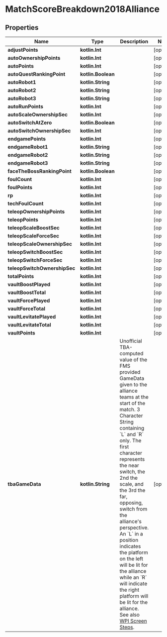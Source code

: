 
# MatchScoreBreakdown2018Alliance

## Properties
Name | Type | Description | Notes
------------ | ------------- | ------------- | -------------
**adjustPoints** | **kotlin.Int** |  |  [optional]
**autoOwnershipPoints** | **kotlin.Int** |  |  [optional]
**autoPoints** | **kotlin.Int** |  |  [optional]
**autoQuestRankingPoint** | **kotlin.Boolean** |  |  [optional]
**autoRobot1** | **kotlin.String** |  |  [optional]
**autoRobot2** | **kotlin.String** |  |  [optional]
**autoRobot3** | **kotlin.String** |  |  [optional]
**autoRunPoints** | **kotlin.Int** |  |  [optional]
**autoScaleOwnershipSec** | **kotlin.Int** |  |  [optional]
**autoSwitchAtZero** | **kotlin.Boolean** |  |  [optional]
**autoSwitchOwnershipSec** | **kotlin.Int** |  |  [optional]
**endgamePoints** | **kotlin.Int** |  |  [optional]
**endgameRobot1** | **kotlin.String** |  |  [optional]
**endgameRobot2** | **kotlin.String** |  |  [optional]
**endgameRobot3** | **kotlin.String** |  |  [optional]
**faceTheBossRankingPoint** | **kotlin.Boolean** |  |  [optional]
**foulCount** | **kotlin.Int** |  |  [optional]
**foulPoints** | **kotlin.Int** |  |  [optional]
**rp** | **kotlin.Int** |  |  [optional]
**techFoulCount** | **kotlin.Int** |  |  [optional]
**teleopOwnershipPoints** | **kotlin.Int** |  |  [optional]
**teleopPoints** | **kotlin.Int** |  |  [optional]
**teleopScaleBoostSec** | **kotlin.Int** |  |  [optional]
**teleopScaleForceSec** | **kotlin.Int** |  |  [optional]
**teleopScaleOwnershipSec** | **kotlin.Int** |  |  [optional]
**teleopSwitchBoostSec** | **kotlin.Int** |  |  [optional]
**teleopSwitchForceSec** | **kotlin.Int** |  |  [optional]
**teleopSwitchOwnershipSec** | **kotlin.Int** |  |  [optional]
**totalPoints** | **kotlin.Int** |  |  [optional]
**vaultBoostPlayed** | **kotlin.Int** |  |  [optional]
**vaultBoostTotal** | **kotlin.Int** |  |  [optional]
**vaultForcePlayed** | **kotlin.Int** |  |  [optional]
**vaultForceTotal** | **kotlin.Int** |  |  [optional]
**vaultLevitatePlayed** | **kotlin.Int** |  |  [optional]
**vaultLevitateTotal** | **kotlin.Int** |  |  [optional]
**vaultPoints** | **kotlin.Int** |  |  [optional]
**tbaGameData** | **kotlin.String** | Unofficial TBA-computed value of the FMS provided GameData given to the alliance teams at the start of the match. 3 Character String containing &#x60;L&#x60; and &#x60;R&#x60; only. The first character represents the near switch, the 2nd the scale, and the 3rd the far, opposing, switch from the alliance&#39;s perspective. An &#x60;L&#x60; in a position indicates the platform on the left will be lit for the alliance while an &#x60;R&#x60; will indicate the right platform will be lit for the alliance. See also [WPI Screen Steps](https://wpilib.screenstepslive.com/s/currentCS/m/getting_started/l/826278-2018-game-data-details). |  [optional]



